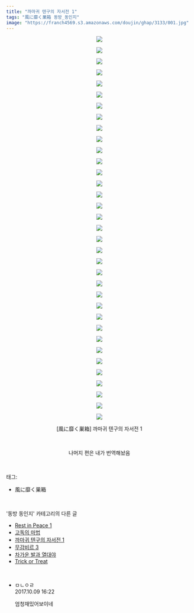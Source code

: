 ```yaml
---
title: "까마귀 텐구의 자서전 1"
tags: "風に靡く巣箱 동방_동인지"
image: "https://franch4569.s3.amazonaws.com/doujin/ghap/3133/001.jpg"
---
```

<div class="article">
<p style="text-align: center; clear: none; float: none;"><img src="{{ site.imgserver2 }}/ghap/3133/001.jpg"/></p>
<p style="text-align: center; clear: none; float: none;"><img src="{{ site.imgserver2 }}/ghap/3133/002.jpg"/></p>
<p style="text-align: center; clear: none; float: none;"><img src="{{ site.imgserver2 }}/ghap/3133/003.jpg"/></p>
<p style="text-align: center; clear: none; float: none;"><img src="{{ site.imgserver2 }}/ghap/3133/004.jpg"/></p>
<p style="text-align: center; clear: none; float: none;"><img src="{{ site.imgserver2 }}/ghap/3133/005.jpg"/></p>
<p style="text-align: center; clear: none; float: none;"><img src="{{ site.imgserver2 }}/ghap/3133/006.jpg"/></p>
<p style="text-align: center; clear: none; float: none;"><img src="{{ site.imgserver2 }}/ghap/3133/007.jpg"/></p>
<p style="text-align: center; clear: none; float: none;"><img src="{{ site.imgserver2 }}/ghap/3133/008.jpg"/></p>
<p style="text-align: center; clear: none; float: none;"><img src="{{ site.imgserver2 }}/ghap/3133/009.jpg"/></p>
<p style="text-align: center; clear: none; float: none;"><img src="{{ site.imgserver2 }}/ghap/3133/010.jpg"/></p>
<p style="text-align: center; clear: none; float: none;"><img src="{{ site.imgserver2 }}/ghap/3133/011.jpg"/></p>
<p style="text-align: center; clear: none; float: none;"><img src="{{ site.imgserver2 }}/ghap/3133/012.jpg"/></p>
<p style="text-align: center; clear: none; float: none;"><img src="{{ site.imgserver2 }}/ghap/3133/013.jpg"/></p>
<p style="text-align: center; clear: none; float: none;"><img src="{{ site.imgserver2 }}/ghap/3133/014.jpg"/></p>
<p style="text-align: center; clear: none; float: none;"><img src="{{ site.imgserver2 }}/ghap/3133/015.jpg"/></p>
<p style="text-align: center; clear: none; float: none;"><img src="{{ site.imgserver2 }}/ghap/3133/016.jpg"/></p>
<p style="text-align: center; clear: none; float: none;"><img src="{{ site.imgserver2 }}/ghap/3133/017.jpg"/></p>
<p style="text-align: center; clear: none; float: none;"><img src="{{ site.imgserver2 }}/ghap/3133/018.jpg"/></p>
<p style="text-align: center; clear: none; float: none;"><img src="{{ site.imgserver2 }}/ghap/3133/019.jpg"/></p>
<p style="text-align: center; clear: none; float: none;"><img src="{{ site.imgserver2 }}/ghap/3133/020.jpg"/></p>
<p style="text-align: center; clear: none; float: none;"><img src="{{ site.imgserver2 }}/ghap/3133/021.jpg"/></p>
<p style="text-align: center; clear: none; float: none;"><img src="{{ site.imgserver2 }}/ghap/3133/022.jpg"/></p>
<p style="text-align: center; clear: none; float: none;"><img src="{{ site.imgserver2 }}/ghap/3133/023.jpg"/></p>
<p style="text-align: center; clear: none; float: none;"><img src="{{ site.imgserver2 }}/ghap/3133/024.jpg"/></p>
<p style="text-align: center; clear: none; float: none;"><img src="{{ site.imgserver2 }}/ghap/3133/025.jpg"/></p>
<p style="text-align: center; clear: none; float: none;"><img src="{{ site.imgserver2 }}/ghap/3133/026.jpg"/></p>
<p style="text-align: center; clear: none; float: none;"><img src="{{ site.imgserver2 }}/ghap/3133/027.jpg"/></p>
<p style="text-align: center; clear: none; float: none;"><img src="{{ site.imgserver2 }}/ghap/3133/028.jpg"/></p>
<p style="text-align: center; clear: none; float: none;"><img src="{{ site.imgserver2 }}/ghap/3133/029.jpg"/></p>
<p style="text-align: center; clear: none; float: none;"><img src="{{ site.imgserver2 }}/ghap/3133/030.jpg"/></p>
<p style="text-align: center; clear: none; float: none;"><img src="{{ site.imgserver2 }}/ghap/3133/031.jpg"/></p>
<p style="text-align: center; clear: none; float: none;"><img src="{{ site.imgserver2 }}/ghap/3133/032.jpg"/></p>
<p style="text-align: center; clear: none; float: none;"><img src="{{ site.imgserver2 }}/ghap/3133/033.jpg"/></p>
<p style="text-align: center; clear: none; float: none;"><img src="{{ site.imgserver2 }}/ghap/3133/034.jpg"/></p>
<p style="text-align: center; clear: none; float: none;"><img src="{{ site.imgserver2 }}/ghap/3133/035.jpg"/></p>
<p style="text-align: center; clear: none; float: none;">[風に靡く巣箱] 까마귀 텐구의 자서전 1</p>
<p style="text-align: center; clear: none; float: none;"><br/></p>
<p style="text-align: center; clear: none; float: none;">나머지 편은 내가 번역해놨음</p>
</div><br/>
<div class="tagTrail">
<p>태그: </p>
<ul>
<li>風に靡く巣箱</li>
</ul>
</div><br/>
<div class="another">
<p>'동방 동인지' 카테고리의 다른 글</p>
<ul>
<li><a href="/ghap_3136">Rest in Peace 1</a></li>
<li><a href="/ghap_3134">고독의 마법</a></li>
<li><a href="/ghap_3133">까마귀 텐구의 자서전 1</a></li>
<li><a href="/ghap_3132">무감비르 3</a></li>
<li><a href="/ghap_3131">차가운 발과 열대야</a></li>
<li><a href="/ghap_3130">Trick or Treat</a></li>
</ul>
</div><br/>
<div class="cb_module cb_fluid">
<div class="cb_wrt cb_profile">
<div class="comment">
<ul>
<li class="cb_thumb_off" id="comment15101171">
<div class="cb_comment_area">
<div class="cb_info_area">
<div class="cb_section">
<span class="cb_nick_name">ㅁㄴㅇㄹ</span>
</div>
<div class="cb_section">
<span class="cb_date">2017.10.09 16:22 </span>
</div>
</div>
<div class="cb_dsc_comment">
<p class="cb_dsc">
											엄청재밌어보이네
										</p>
</div>
</div></li>
</ul>
</div>
</div><!-- commentList close -->
</div><br/>
